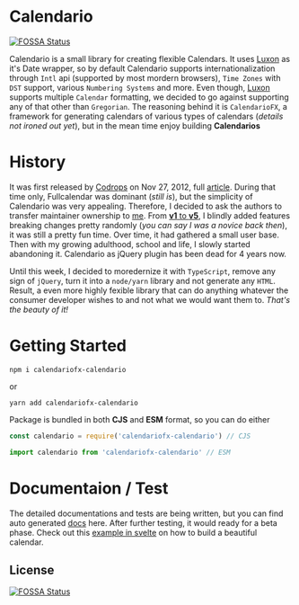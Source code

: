 # Calendario
[![FOSSA Status](https://app.fossa.io/api/projects/git%2Bgithub.com%2FCalendarioFX%2FCalendario.svg?type=shield)](https://app.fossa.io/projects/git%2Bgithub.com%2FCalendarioFX%2FCalendario?ref=badge_shield)


Calendario is a small library for creating flexible Calendars. It uses [Luxon](https://moment.github.io/luxon/) as it's Date wrapper, so by default Calendario supports internationalization through `Intl` api (supported by most mordern browsers), `Time Zones` with `DST` support, various `Numbering Systems` and more. Even though, [Luxon](https://moment.github.io/luxon/) supports multiple `Calendar` formatting, we decided to go against supporting any of that other than `Gregorian`. The reasoning behind it is `CalendarioFX`, a framework for generating calendars of various types of calendars (*details not ironed out yet*), but in the mean time enjoy building **Calendarios**

# History

It was first released by [Codrops](https://tympanus.net/codrops/) on Nov 27, 2012, full [article](https://tympanus.net/codrops/2012/11/27/calendario-a-flexible-calendar-plugin/). During that time only, Fullcalendar was dominant (*still is*), but the simplicity of Calendario was very appealing. Therefore, I decided to ask the authors to transfer maintainer ownership to [me](https://github.com/deviprsd/). From [**v1** to **v5**](https://github.com/CalendarioFX/Calendario/wiki/Change-Log), I blindly added features breaking changes pretty randomly (*you can say I was a novice back then*), it was still a pretty fun time. Over time, it had gathered a small user base. Then with my growing adulthood, school and life, I slowly started abandoning it. Calendario as jQuery plugin has been dead for 4 years now. 

Until this week, I decided to moredernize it with `TypeScript`, remove any sign of `jQuery`, turn it into a `node/yarn` library and not generate any `HTML`. Result, a even more highly fexible library that can do anything whatever the consumer developer wishes to and not what we would want them to. *That's the beauty of it!*

# Getting Started

```
npm i calendariofx-calendario
```

or 

```
yarn add calendariofx-calendario
```

Package is bundled in both **CJS** and **ESM** format, so you can do either

```js
const calendario = require('calendariofx-calendario') // CJS

import calendario from 'calendariofx-calendario' // ESM
```

# Documentaion / Test

The detailed documentations and tests are being written, but you can find auto generated [docs](http://calendariofx.github.io/Calendario/docs/) here. After further testing, it would ready for a beta phase. Check out this [example in svelte](https://github.com/CalendarioFX/example-calendario-svelte/) on how to build a beautiful calendar.

## License
[![FOSSA Status](https://app.fossa.io/api/projects/git%2Bgithub.com%2FCalendarioFX%2FCalendario.svg?type=large)](https://app.fossa.io/projects/git%2Bgithub.com%2FCalendarioFX%2FCalendario?ref=badge_large)